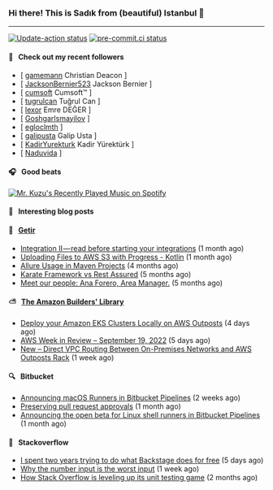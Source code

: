 ### Hi there! This is Sadık from (beautiful) Istanbul 👋

---

[![Update-action status](https://github.com/sadikkuzu/sadikkuzu/actions/workflows/sadikkuzu.yml/badge.svg)](https://github.com/sadikkuzu/sadikkuzu/actions/workflows/sadikkuzu.yml)
[![pre-commit.ci status](https://results.pre-commit.ci/badge/github/sadikkuzu/sadikkuzu/master.svg)](https://results.pre-commit.ci/latest/github/sadikkuzu/sadikkuzu/master)

#### 🔭 &nbsp; Check out my recent followers

- [ [gamemann](https://github.com/gamemann) Christian Deacon ]
- [ [JacksonBernier523](https://github.com/JacksonBernier523) Jackson Bernier ]
- [ [cumsoft](https://github.com/cumsoft) Cumsoft™ ]
- [ [tugrulcan](https://github.com/tugrulcan) Tuğrul Can ]
- [ [lexor](https://github.com/lexor) Emre DEĞER ]
- [ [GoshgarIsmayilov](https://github.com/GoshgarIsmayilov)  ]
- [ [egloclmth](https://github.com/egloclmth)  ]
- [ [galipusta](https://github.com/galipusta) Galip Usta ]
- [ [KadirYurekturk](https://github.com/KadirYurekturk) Kadir Yürektürk ]
- [ [Naduvida](https://github.com/Naduvida)  ]

#### 🎧 &nbsp; Good beats

[![Mr. Kuzu's Recently Played Music on Spotify](https://spotify-recently-played-readme.vercel.app/api?user=5cfgfpgmik69ly41rspaiod2a&count=3&unique=1)](https://open.spotify.com/user/5cfgfpgmik69ly41rspaiod2a)


#### 📰 &nbsp; Interesting blog posts

#### 🚀 &nbsp; [Getir](https://technology.getir.com)

- [Integration II — read before starting your integrations](https://medium.com/getir/integration-ii-read-before-starting-your-integrations-ef577b6d5394?source=rss----5138a1e0a250---4) (1 month ago)
- [Uploading Files to AWS S3 with Progress - Kotlin](https://medium.com/getir/uploading-files-to-aws-s3-with-progress-kotlin-f9a8e2ee2d5d?source=rss----5138a1e0a250---4) (1 month ago)
- [Allure Usage in Maven Projects](https://medium.com/getir/allure-usage-in-maven-projects-1900152e7a11?source=rss----5138a1e0a250---4) (4 months ago)
- [Karate Framework vs Rest Assured](https://medium.com/getir/karate-framework-vs-rest-assured-95482a61002e?source=rss----5138a1e0a250---4) (5 months ago)
- [Meet our people: Ana Forero, Area Manager.](https://medium.com/getir/meet-our-people-ana-forero-area-manager-755cac4941e?source=rss----5138a1e0a250---4) (5 months ago)

#### ⛅ &nbsp; [The Amazon Builders' Library](https://aws.amazon.com/builders-library/)

- [Deploy your Amazon EKS Clusters Locally on AWS Outposts](https://aws.amazon.com/blogs/aws/deploy-your-amazon-eks-clusters-locally-on-aws-outposts/) (4 days ago)
- [AWS Week in Review – September 19, 2022](https://aws.amazon.com/blogs/aws/aws-week-in-review-september-19-2022/) (5 days ago)
- [New – Direct VPC Routing Between On-Premises Networks and AWS Outposts Rack](https://aws.amazon.com/blogs/aws/new-direct-vpc-routing-between-on-premises-networks-and-aws-outposts-rack/) (1 week ago)


#### 🔍 &nbsp; Bitbucket

- [Announcing macOS Runners in Bitbucket Pipelines](https://bitbucket.org/blog/macos-runners-bitbucket) (2 weeks ago)
- [Preserving pull request approvals](https://bitbucket.org/blog/preserving-pull-request-approvals) (1 month ago)
- [Announcing the open beta for Linux shell runners in Bitbucket Pipelines](https://bitbucket.org/blog/announcing-the-open-beta-for-linux-shell-runners-in-bitbucket-pipelines) (1 month ago)


#### 📰 &nbsp; Stackoverflow

- [I spent two years trying to do what Backstage does for free](https://stackoverflow.blog/2022/09/19/i-spent-two-years-trying-to-do-what-backstage-does-for-free/) (5 days ago)
- [Why the number input is the worst input](https://stackoverflow.blog/2022/09/15/why-the-number-input-is-the-worst-input/) (1 week ago)
- [How Stack Overflow is leveling up its unit testing game](https://stackoverflow.blog/2022/07/04/how-stack-overflow-is-leveling-up-its-unit-testing-game/) (2 months ago)
